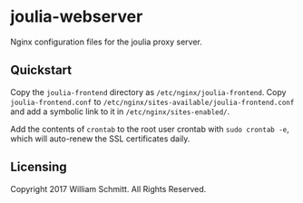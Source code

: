 # joulia-webserver
Nginx configuration files for the joulia proxy server.

## Quickstart
Copy the `joulia-frontend` directory as `/etc/nginx/joulia-frontend`. Copy
`joulia-frontend.conf` to `/etc/nginx/sites-available/joulia-frontend.conf` and
add a symbolic link to it in `/etc/nginx/sites-enabled/`.

Add the contents of `crontab` to the root user crontab with `sudo crontab -e`,
which will auto-renew the SSL certificates daily.

## Licensing
Copyright 2017 William Schmitt. All Rights Reserved.
